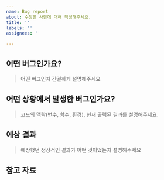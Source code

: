 ```yaml
---
name: Bug report
about: 수정할 사항에 대해 작성해주세요.
title: ''
labels: ''
assignees: ''

---
```


## 어떤 버그인가요?

> 어떤 버그인지 간결하게 설명해주세요

## 어떤 상황에서 발생한 버그인가요?

> 코드의 맥락(변수, 함수, 환경), 현재 출력된 결과를 설명해주세요.

## 예상 결과

> 예상했던 정상적인 결과가 어떤 것이었는지 설명해주세요

## 참고 자료
